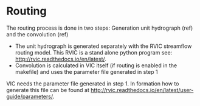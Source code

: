 ﻿# Routing

The routing process is done in two steps: Generation unit hydrograph (ref) and the convolution (ref)
*   The unit hydrograph is generated separately with the RVIC streamflow routing model. This RVIC is a stand alone python program see:  http://rvic.readthedocs.io/en/latest/. 
*   Convolution is calculated in VIC itself (if routing is enabled in the makefile) and uses the parameter file generated in step 1

VIC needs the parameter file generated in step 1. In formation how to generate this file can be found at http://rvic.readthedocs.io/en/latest/user-guide/parameters/.
